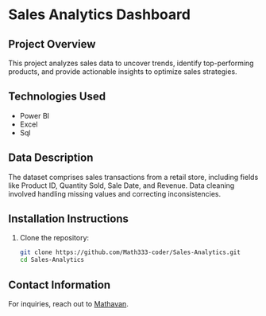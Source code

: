 # Sales Analytics Dashboard

## Project Overview
This project analyzes sales data to uncover trends, identify top-performing products, and provide actionable insights to optimize sales strategies.

## Technologies Used
- Power BI
- Excel
- Sql

## Data Description
The dataset comprises sales transactions from a retail store, including fields like Product ID, Quantity Sold, Sale Date, and Revenue. Data cleaning involved handling missing values and correcting inconsistencies.

## Installation Instructions
1. Clone the repository:
   ```bash
   git clone https://github.com/Math333-coder/Sales-Analytics.git
   cd Sales-Analytics

## Contact Information

For inquiries, reach out to [Mathavan](mailto:mathavannavy@gmail.com).

